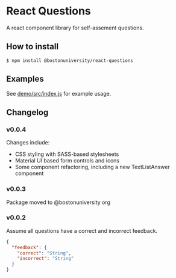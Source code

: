 # React Questions

A react component library for self-assement questions.

## How to install

```
$ npm install @bostonuniversity/react-questions
```

## Examples

See [demo/src/index.js](demo/src/index.js) for example usage.

## Changelog

### v0.0.4

Changes include:

- CSS styling with SASS-based stylesheets
- Material UI based form controls and icons
- Some component refactoring, including a new TextListAnswer component

### v0.0.3
Package moved to @bostonuniversity org

### v0.0.2

Assume all questions have a correct and incorrect feedback.
```json
{
  "feedback": {
    "correct": "String",
    "incorrect": "String"
  }
}
```